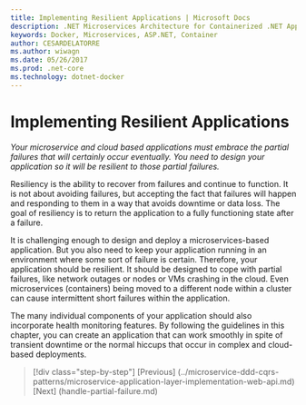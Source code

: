 ```yaml
---
title: Implementing Resilient Applications | Microsoft Docs 
description: .NET Microservices Architecture for Containerized .NET Applications | Implementing Resilient Applications
keywords: Docker, Microservices, ASP.NET, Container
author: CESARDELATORRE
ms.author: wiwagn
ms.date: 05/26/2017
ms.prod: .net-core
ms.technology: dotnet-docker
---
```

# Implementing Resilient Applications

*Your microservice and cloud based applications must embrace the partial failures that will certainly occur eventually. You need to design your application so it will be resilient to those partial failures.*

Resiliency is the ability to recover from failures and continue to function. It is not about avoiding failures, but accepting the fact that failures will happen and responding to them in a way that avoids downtime or data loss. The goal of resiliency is to return the application to a fully functioning state after a failure.

It is challenging enough to design and deploy a microservices-based application. But you also need to keep your application running in an environment where some sort of failure is certain. Therefore, your application should be resilient. It should be designed to cope with partial failures, like network outages or nodes or VMs crashing in the cloud. Even microservices (containers) being moved to a different node within a cluster can cause intermittent short failures within the application.

The many individual components of your application should also incorporate health monitoring features. By following the guidelines in this chapter, you can create an application that can work smoothly in spite of transient downtime or the normal hiccups that occur in complex and cloud-based deployments.


>[!div class="step-by-step"]
[Previous] (../microservice-ddd-cqrs-patterns/microservice-application-layer-implementation-web-api.md)
[Next] (handle-partial-failure.md)

